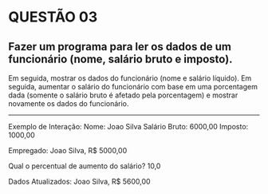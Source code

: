 # QUESTÃO 03

## Fazer um programa para ler os dados de um funcionário (nome, salário bruto e imposto). 
Em  seguida,  mostrar  os  dados  do  funcionário  (nome  e  salário  líquido).  Em  seguida, 
aumentar  o  salário  do  funcionário  com  base  em  uma  porcentagem  dada  (somente  o 
salário bruto é afetado pela porcentagem) e mostrar novamente os dados do 
funcionário. 

---

Exemplo de Interação: 
Nome: Joao Silva 
Salário Bruto: 6000,00 
Imposto: 1000,00 
 
Empregado: Joao Silva, R$ 5000,00 
 
Qual o percentual de aumento do salário? 10,0 
 
Dados Atualizados: Joao Silva, R$ 5600,00